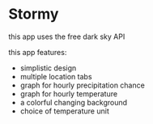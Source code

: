 # Stormy

this app uses the free dark sky API

this app features:

* simplistic design  
* multiple location tabs  
* graph for hourly precipitation chance  
* graph for hourly temperature  
* a colorful changing background  
* choice of temperature unit  
